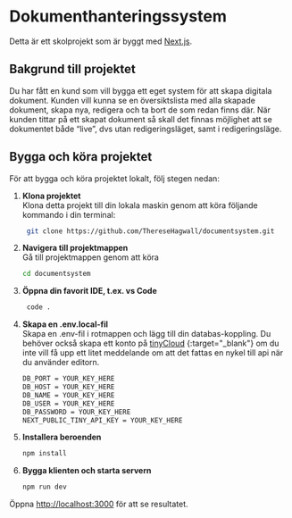 # Dokumenthanteringssystem

Detta är ett skolprojekt som är byggt med [Next.js](https://nextjs.org/).

## Bakgrund till projektet
Du har fått en kund som vill bygga ett eget system för att skapa digitala dokument. Kunden vill kunna se en översiktslista med alla skapade dokument, skapa nya, redigera och ta bort de som redan finns där. När kunden tittar på ett skapat dokument så skall det finnas möjlighet att se dokumentet både “live”, dvs utan redigeringsläget, samt i redigeringsläge.

## Bygga och köra projektet

För att bygga och köra projektet lokalt, följ stegen nedan:

1. **Klona projektet**  
   Klona detta projekt till din lokala maskin genom att köra följande kommando i din terminal:
   ```bash
    git clone https://github.com/ThereseHagwall/documentsystem.git
2. **Navigera till projektmappen**  
  Gå till projektmappen genom att köra
    ```bash
    cd documentsystem
3. **Öppna din favorit IDE, t.ex. vs Code**
    ```bash
     code .
4. **Skapa en .env.local-fil**  
   Skapa en .env-fil i rotmappen och lägg till din databas-koppling. Du behöver också skapa ett konto på [tinyCloud](https://www.tiny.cloud/) {:target="_blank"} om du inte vill få upp ett litet meddelande om att det fattas en nykel till api när du använder editorn.  
    ```bash
    DB_PORT = YOUR_KEY_HERE
    DB_HOST = YOUR_KEY_HERE
    DB_NAME = YOUR_KEY_HERE
    DB_USER = YOUR_KEY_HERE
    DB_PASSWORD = YOUR_KEY_HERE
    NEXT_PUBLIC_TINY_API_KEY = YOUR_KEY_HERE
5. **Installera beroenden**
   ```bash
   npm install
6. **Bygga klienten och starta servern**
    ```bash
    npm run dev

Öppna [http://localhost:3000](http://localhost:3000) för att se resultatet.

